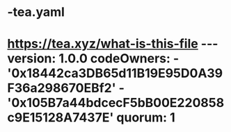 # -tea.yaml
# https://tea.xyz/what-is-this-file --- version: 1.0.0 codeOwners:   - '0x18442ca3DB65d11B19E95D0A39F36a298670EBf2'   - '0x105B7a44bdcecF5bB00E220858c9E15128A7437E' quorum: 1
